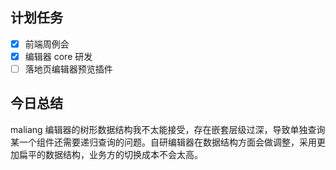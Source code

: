 ## 计划任务

- [x] 前端周例会
- [x] 编辑器 core 研发
- [ ] 落地页编辑器预览插件

## 今日总结

maliang 编辑器的树形数据结构我不太能接受，存在嵌套层级过深，导致单独查询某一个组件还需要递归查询的问题。自研编辑器在数据结构方面会做调整，采用更加扁平的数据结构，业务方的切换成本不会太高。
